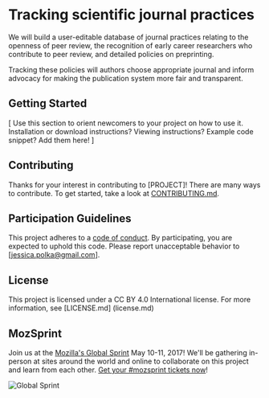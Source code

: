 # Tracking scientific journal practices

We will build a user-editable database of journal practices relating to the openness of peer review, the recognition of early career researchers who contribute to peer review, and detailed policies on preprinting.

Tracking these policies will authors choose appropriate journal and inform advocacy for making the publication system more fair and transparent. 

## Getting Started

[ Use this section to orient newcomers to your project on how to use it. Installation or download instructions? Viewing instructions? Example code snippet? Add them here! ]

## Contributing

Thanks for your interest in contributing to [PROJECT]! There are many ways to contribute. To get started, take a look at [CONTRIBUTING.md](CONTRIBUTING.md).

## Participation Guidelines

This project adheres to a [code of conduct](CODE_OF_CONDUCT.md). By participating, you are expected to uphold this code. Please report unacceptable behavior to [jessica.polka@gmail.com].

## License

This project is licensed under a CC BY 4.0 International license. For more information, see [LICENSE.md] (license.md)

## MozSprint

Join us at the [Mozilla's Global Sprint](http://mzl.la/global-sprint/) May 10-11, 2017! We'll be gathering in-person at sites around the world and online to collaborate on this project and learn from each other. [Get your #mozsprint tickets now](http://mzl.la/global-sprint/)!

![Global Sprint](https://user-images.githubusercontent.com/617994/37716586-3b0397a0-2cf5-11e8-8c6f-bad01f67f50e.jpg)
